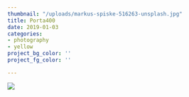 ```yaml
---
thumbnail: "/uploads/markus-spiske-516263-unsplash.jpg"
title: Porta400
date: 2019-01-03
categories:
- photography
- yellow
project_bg_color: ''
project_fg_color: ''

---
```

![](/uploads/markus-spiske-516263-unsplash.jpg)